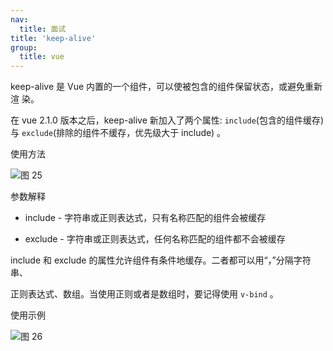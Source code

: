 ```yaml
---
nav:
  title: 面试
title: 'keep-alive'
group:
  title: vue
---
```


keep-alive 是 Vue 内置的一个组件，可以使被包含的组件保留状态，或避免重新渲
染。

在 vue 2.1.0 版本之后，keep-alive 新加入了两个属性: `include`(包含的组件缓存) 与
`exclude`(排除的组件不缓存，优先级大于 include) 。

使用方法

![图 25](https://wongabner.coding.net/p/picgo/d/mdimg/git/raw/master/2021-03-23-19-19-41.png)  

参数解释

* include - 字符串或正则表达式，只有名称匹配的组件会被缓存

* exclude - 字符串或正则表达式，任何名称匹配的组件都不会被缓存

include 和 exclude 的属性允许组件有条件地缓存。二者都可以用“，”分隔字符串、

正则表达式、数组。当使用正则或者是数组时，要记得使用 `v-bind` 。

使用示例

![图 26](https://wongabner.coding.net/p/picgo/d/mdimg/git/raw/master/2021-03-23-19-19-56.png)  
